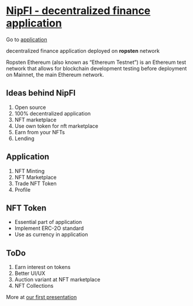 # [NipFI - decentralized finance application](http://nipfi.sharkdev.eu)

Go to [application](http://nipfi.sharkdev.eu)

decentralized finance application deployed on **ropsten** network

Ropsten Ethereum (also known as “Ethereum Testnet”) is an Ethereum test network that allows for blockchain development testing before deployment on Mainnet, the main Ethereum network.

## Ideas behind NipFI
1. Open source
2. 100% decentralized application
3. NFT marketplace
4. Use own token for nft marketplace
5. Earn from your NFTs
6. Lending

## Application
1. NFT Minting
2. NFT Marketplace
4. Trade NFT Token
3. Profile

## NFT Token
 - Essential part of application
 - Implement ERC-2O standard
 - Use as currency in application

## ToDo
1. Earn interest on tokens
2. Better UI/UX
3. Auction variant at NFT marketplace
4. NFT Collections


More at [our first presentation](https://github.com/dplamenov/nipfi/blob/main/nipfi.pdf)
